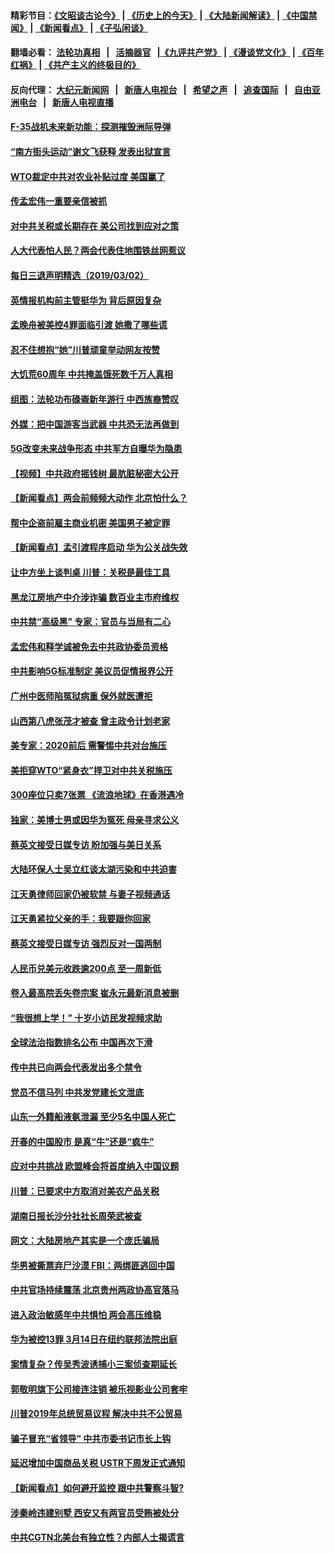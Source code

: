 #### 精彩节目：[《文昭谈古论今》](http://155.138.205.71/wenzhao) | [《历史上的今天》](http://155.138.205.71/today-in-history) | [《大陆新闻解读》](http://155.138.205.71/ntdtv-comedy) | [《中国禁闻》](http://155.138.205.71/ntdtv-news) | [《新闻看点》](http://155.138.205.71/news-insight) | [《子弘闲谈》](http://155.138.205.71/zihongxiantan/) 

 #### 翻墙必看： [法轮功真相](http://155.138.205.71:10000/videos/truth.html) &nbsp;&nbsp;|&nbsp;&nbsp; [活摘器官](http://155.138.205.71:10000/videos/res/Organs/) &nbsp;&nbsp;|[《九评共产党》](http://155.138.205.71:10000/videos/jiuping) | [《漫谈党文化》](http://155.138.205.71:10000/videos/mtdwh) | [《百年红祸》](http://155.138.205.71:10000/videos/bnhh) | [《共产主义的终极目的》](http://155.138.205.71:10000/videos/res/zjmd) 

 #### 反向代理： [大纪元新闻网](http://155.138.205.71:10080/) &nbsp;&nbsp;|&nbsp;&nbsp; [新唐人电视台](http://155.138.205.71:8000/) &nbsp;&nbsp;|&nbsp;&nbsp; [希望之声](http://155.138.205.71:8200/) &nbsp;&nbsp;|&nbsp;&nbsp; [追查国际](http://155.138.205.71:10010/) &nbsp;&nbsp;|&nbsp;&nbsp; [自由亚洲电台](http://155.138.205.71:9800/) &nbsp;&nbsp;|&nbsp;&nbsp; [新唐人电视直播](http://155.138.205.71/) 


#### [F-35战机未来新功能：探测摧毁洲际导弹](../pages/nsc413/n11084576.md?t=03030937) 

#### [“南方街头运动”谢文飞获释 发表出狱宣言](../pages/nsc413/n11085379.md?t=03030937) 

#### [WTO裁定中共对农业补贴过度 美国赢了](../pages/nsc413/n11085157.md?t=03030937) 

#### [传孟宏伟一重要亲信被抓](../pages/nsc413/n11085203.md?t=03030937) 

#### [对中共关税或长期存在 美公司找到应对之策](../pages/nsc413/n11084764.md?t=03030937) 

#### [人大代表怕人民？两会代表住地围铁丝网惹议](../pages/nsc413/n11085082.md?t=03030937) 

#### [每日三退声明精选（2019/03/02）](../pages/nsc413/n11085114.md?t=03030937) 

#### [英情报机构前主管挺华为 背后原因复杂](../pages/nsc413/n11083841.md?t=03030937) 

#### [孟晚舟被美控4罪面临引渡 她撒了哪些谎](../pages/nsc413/n11084821.md?t=03030937) 

#### [忍不住想抱“她”川普顽童举动网友按赞](../pages/nsc413/n11084691.md?t=03030937) 

#### [大饥荒60周年 中共掩盖饿死数千万人真相](../pages/nsc413/n11084521.md?t=03030937) 

#### [组图：法轮功布碌崙新年游行 中西族裔赞叹](../pages/nsc413/n11084713.md?t=03030937) 

#### [外媒：把中国游客当武器 中共恐无法再做到](../pages/nsc413/n11082194.md?t=03030937) 

#### [5G改变未来战争形态 中共军方自曝华为隐患](../pages/nsc413/n11080193.md?t=03030937) 

#### [【视频】中共政府摇钱树 最肮脏秘密大公开](../pages/nsc413/n11018479.md?t=03030937) 

#### [【新闻看点】两会前频频大动作 北京怕什么？](../pages/nsc413/n11084463.md?t=03030937) 

#### [帮中企盗前雇主商业机密 美国男子被定罪](../pages/nsc413/n11084590.md?t=03030937) 

#### [【新闻看点】孟引渡程序启动 华为公关战失效](../pages/nsc413/n11084453.md?t=03030937) 

#### [让中方坐上谈判桌 川普：关税是最佳工具](../pages/nsc413/n11084359.md?t=03030937) 

#### [黑龙江房地产中介涉诈骗 数百业主市府维权](../pages/nsc413/n11084498.md?t=03030937) 

#### [中共禁“高级黑” 专家：官员与当局有二心](../pages/nsc413/n11084288.md?t=03030937) 

#### [孟宏伟和释学诚被免去中共政协委员资格](../pages/nsc413/n11084421.md?t=03030937) 

#### [中共影响5G标准制定 美议员促情报界公开](../pages/nsc413/n11084422.md?t=03030937) 

#### [广州中医师陷冤狱病重 保外就医遭拒](../pages/nsc413/n11053515.md?t=03030937) 

#### [山西第八虎张茂才被查 曾主政令计划老家](../pages/nsc413/n11084247.md?t=03030937) 

#### [美专家：2020前后 需警惕中共对台施压](../pages/nsc413/n11084164.md?t=03030937) 


#### [美拒穿WTO“紧身衣”捍卫对中共关税施压](../pages/nsc413/n11084156.md?t=03030937) 

#### [300座位只卖7张票 《流浪地球》在香港遇冷](../pages/nsc413/n11084021.md?t=03030937) 

#### [独家：美博士男或因华为冤死 母亲寻求公义](../pages/nsc413/n11082270.md?t=03030937) 

#### [蔡英文接受日媒专访 盼加强与美日关系](../pages/nsc413/n11083821.md?t=03030937) 

#### [大陆环保人士吴立红谈太湖污染和中共迫害](../pages/nsc413/n11083885.md?t=03030937) 

#### [江天勇律师回家仍被软禁 与妻子视频通话](../pages/nsc413/n11083670.md?t=03030937) 

#### [江天勇紧拉父亲的手：我要跟你回家](../pages/nsc413/n11082977.md?t=03030937) 

#### [蔡英文接受日媒专访 强烈反对一国两制](../pages/nsc413/n11083772.md?t=03030937) 

#### [人民币兑美元收跌逾200点 至一周新低](../pages/nsc413/n11083568.md?t=03030937) 

#### [卷入最高院丢失卷宗案 崔永元最新消息被删](../pages/nsc413/n11083425.md?t=03030937) 

#### [“我很想上学！” 十岁小访民发视频求助](../pages/nsc413/n11083426.md?t=03030937) 

#### [全球法治指数排名公布 中国再次下滑](../pages/nsc413/n11083388.md?t=03030937) 

#### [传中共已向两会代表发出多个禁令](../pages/nsc413/n11083242.md?t=03030937) 

#### [党员不信马列 中共发党建长文泄底](../pages/nsc413/n11083141.md?t=03030937) 

#### [山东一外籍船液氨泄漏 至少5名中国人死亡](../pages/nsc413/n11083259.md?t=03030937) 

#### [开春的中国股市 是真“牛”还是“疯牛”](../pages/nsc413/n11083096.md?t=03030937) 

#### [应对中共挑战 欧盟峰会将首度纳入中国议题](../pages/nsc413/n11083159.md?t=03030937) 

#### [川普：已要求中方取消对美农产品关税](../pages/nsc413/n11083216.md?t=03030937) 

#### [湖南日报长沙分社社长周荣武被查](../pages/nsc413/n11083132.md?t=03030937) 

#### [网文：大陆房地产其实是一个庞氏骗局](../pages/nsc413/n11082988.md?t=03030937) 

#### [华男被撕票弃尸沙漠 FBI：两绑匪逃回中国](../pages/nsc413/n11082885.md?t=03030937) 

#### [中共官场持续震荡 北京贵州两政协高官落马](../pages/nsc413/n11083095.md?t=03030937) 

#### [进入政治敏感年中共惧怕 两会高压维稳](../pages/nsc413/n11082803.md?t=03030937) 

#### [华为被控13罪 3月14日在纽约联邦法院出庭](../pages/nsc413/n11082772.md?t=03030937) 

#### [案情复杂？传吴秀波诱捕小三案侦查期延长](../pages/nsc413/n11082494.md?t=03030937) 

#### [郭敬明旗下公司接连注销 被乐视影业公司套牢](../pages/nsc413/n11082525.md?t=03030937) 

#### [川普2019年总统贸易议程 解决中共不公贸易](../pages/nsc413/n11082766.md?t=03030937) 

#### [骗子冒充“省领导” 中共市委书记市长上钩](../pages/nsc413/n11082471.md?t=03030937) 

#### [延迟增加中国商品关税 USTR下周发正式通知](../pages/nsc413/n11082707.md?t=03030937) 

#### [【新闻看点】如何避开监控 跟中共警察斗智?](../pages/nsc413/n11082342.md?t=03030937) 

#### [涉秦岭违建别墅 西安又有两官员受贿被处分](../pages/nsc413/n11082578.md?t=03030937) 

#### [中共CGTN北美台有独立性？内部人士揭谎言](../pages/nsc413/n11082511.md?t=03030937) 

